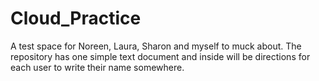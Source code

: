 Cloud_Practice
==============

A test space for Noreen, Laura, Sharon and myself to muck about. The repository has one simple text document and inside will be directions for each user to write their name somewhere. 
